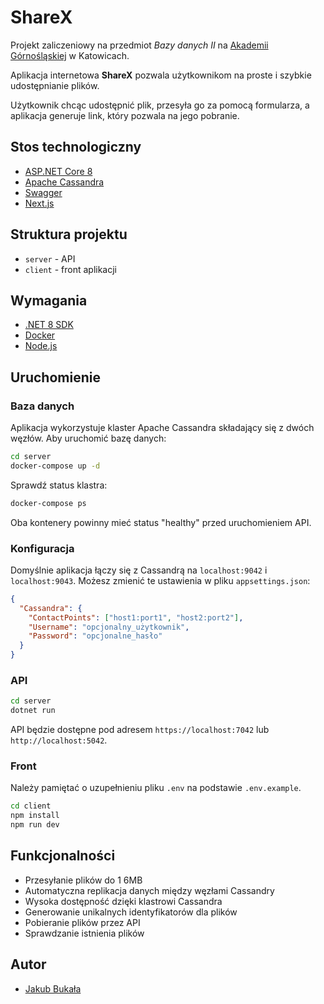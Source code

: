 # ShareX

Projekt zaliczeniowy na przedmiot *Bazy danych II* na [Akademii Górnośląskiej](https://www.gwsh.pl) w Katowicach.

Aplikacja internetowa **ShareX** pozwala użytkownikom na proste i szybkie udostępnianie plików.

Użytkownik chcąc udostępnić plik, przesyła go za pomocą formularza, a aplikacja generuje link, który pozwala na jego
pobranie.

## Stos technologiczny

- [ASP.NET Core 8](https://learn.microsoft.com/en-us/aspnet/core/getting-started/?view=aspnetcore-8.0)
- [Apache Cassandra](https://cassandra.apache.org/_/index.html)
- [Swagger](https://swagger.io)
- [Next.js](https://nextjs.org)

## Struktura projektu

- `server` - API
- `client` - front aplikacji

## Wymagania

- [.NET 8 SDK](https://dotnet.microsoft.com/download/dotnet/8.0)
- [Docker](https://www.docker.com/get-started)
- [Node.js](https://nodejs.org)

## Uruchomienie

### Baza danych

Aplikacja wykorzystuje klaster Apache Cassandra składający się z dwóch węzłów. Aby uruchomić bazę danych:

```bash
cd server
docker-compose up -d
```

Sprawdź status klastra:
```bash
docker-compose ps
```

Oba kontenery powinny mieć status "healthy" przed uruchomieniem API.

### Konfiguracja

Domyślnie aplikacja łączy się z Cassandrą na `localhost:9042` i `localhost:9043`. Możesz zmienić te ustawienia w pliku `appsettings.json`:

```json
{
  "Cassandra": {
    "ContactPoints": ["host1:port1", "host2:port2"],
    "Username": "opcjonalny_użytkownik",
    "Password": "opcjonalne_hasło"
  }
}
```

### API

```bash
cd server
dotnet run
```

API będzie dostępne pod adresem `https://localhost:7042` lub `http://localhost:5042`.

### Front

Należy pamiętać o uzupełnieniu pliku `.env` na podstawie `.env.example`.

```bash
cd client
npm install
npm run dev
```

## Funkcjonalności

- Przesyłanie plików do 1 6MB
- Automatyczna replikacja danych między węzłami Cassandry
- Wysoka dostępność dzięki klastrowi Cassandra
- Generowanie unikalnych identyfikatorów dla plików
- Pobieranie plików przez API
- Sprawdzanie istnienia plików

## Autor

- [Jakub Bukała](https://github.com/Jaku-BB)